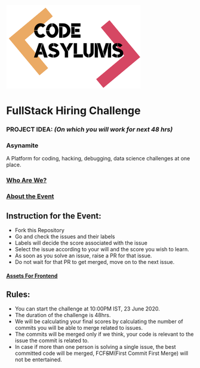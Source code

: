 ![CodeAsylums Logo](/logo.png)

# **FullStack Hiring Challenge**

### PROJECT IDEA: *(On which you will work for next 48 hrs)*
### **Asynamite** 
A Platform for coding, hacking, debugging, data science challenges at one place.

### [Who Are We?](https://www.codeasylums.com)

### [About the Event](https://github.com/codeasylums-bootcamp/CodeAsylums-Hiring-Challenge-FullStack/blob/master/HIRING%20CHALLENGE.pdf)

## Instruction for the Event:
- Fork this Repository 
- Go and check the issues and their labels
- Labels will decide the score associated with the issue
- Select the issue according to your will and the score you wish to learn.
- As soon as you solve an issue, raise a PR for that issue.
- Do not wait for that PR to get merged, move on to the next issue.

#### [Assets For Frontend](https://github.com/codeasylums-bootcamp/CodeAsylums-Hiring-Challenge-FullStack/tree/master/Frontend/Assets-Frontend)

## Rules:
- You can start the challenge at 10:00PM IST, 23 June 2020.
- The duration of the challenge is 48hrs.
- We will be calculating your final scores by calculating the number of commits you will be able to merge related to issues.
- The commits will be merged only if we think, your code is relevant to the issue the commit is related to.
- In case if more than one person is solving a single issue, the best committed code will be merged, FCF~~S~~M(First Commit First Merge) will not be entertained.

